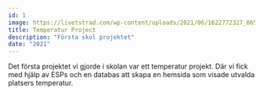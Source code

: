 ```yaml
---
id: 1
image: https://livetstrad.com/wp-content/uploads/2021/06/1622772327_865_Arduino-termostatprojekt.jpg
title: Temperatur Project
description: "Första skol projektet"
date: "2021"
---
```


Det första projektet vi gjorde i skolan var ett temperatur projekt. Där vi fick med hjälp av ESPs och en databas att skapa en hemsida som visade utvalda platsers temperatur.

<br>

